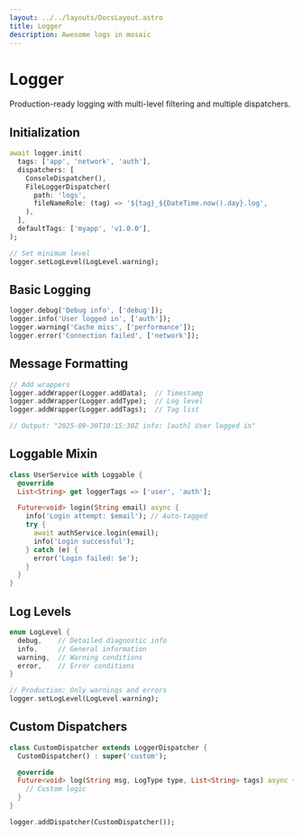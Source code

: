 ```yaml
---
layout: ../../layouts/DocsLayout.astro
title: Logger
description: Awesome logs in mosaic
---
```



# Logger

Production-ready logging with multi-level filtering and multiple dispatchers.

## Initialization

```dart
await logger.init(
  tags: ['app', 'network', 'auth'],
  dispatchers: [
    ConsoleDispatcher(),
    FileLoggerDispatcher(
      path: 'logs',
      fileNameRole: (tag) => '${tag}_${DateTime.now().day}.log',
    ),
  ],
  defaultTags: ['myapp', 'v1.0.0'],
);

// Set minimum level
logger.setLogLevel(LogLevel.warning);
```

## Basic Logging

```dart
logger.debug('Debug info', ['debug']);
logger.info('User logged in', ['auth']);
logger.warning('Cache miss', ['performance']);
logger.error('Connection failed', ['network']);
```

## Message Formatting

```dart
// Add wrappers
logger.addWrapper(Logger.addData);  // Timestamp
logger.addWrapper(Logger.addType);  // Log level
logger.addWrapper(Logger.addTags);  // Tag list

// Output: "2025-09-30T10:15:30Z info: [auth] User logged in"
```

## Loggable Mixin

```dart
class UserService with Loggable {
  @override
  List<String> get loggerTags => ['user', 'auth'];

  Future<void> login(String email) async {
    info('Login attempt: $email'); // Auto-tagged
    try {
      await authService.login(email);
      info('Login successful');
    } catch (e) {
      error('Login failed: $e');
    }
  }
}
```

## Log Levels

```dart
enum LogLevel {
  debug,    // Detailed diagnostic info
  info,     // General information
  warning,  // Warning conditions
  error,    // Error conditions
}

// Production: Only warnings and errors
logger.setLogLevel(LogLevel.warning);
```

## Custom Dispatchers

```dart
class CustomDispatcher extends LoggerDispatcher {
  CustomDispatcher() : super('custom');

  @override
  Future<void> log(String msg, LogType type, List<String> tags) async {
    // Custom logic
  }
}

logger.addDispatcher(CustomDispatcher());
```
